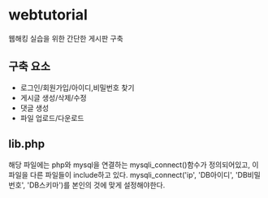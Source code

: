 # webtutorial
웹해킹 실습을 위한 간단한 게시판 구축

## 구축 요소
 * 로그인/회원가입/아이디,비밀번호 찾기
 * 게시글 생성/삭제/수정
 * 댓글 생성
 * 파일 업로드/다운로드

## lib.php
 해당 파일에는 php와 mysql을 연결하는 mysqli_connect()함수가 정의되어있고, 이 파일을 다른 파일들이 include하고 있다.
 mysqli_connect('ip', 'DB아이디', 'DB비밀번호', 'DB스키마')를 본인의 것에 맞게 설정해야한다.
